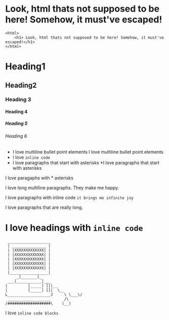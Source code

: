 ﻿<html>
    <h1> Look, html thats not supposed to be here! Somehow, it must've escaped!</h1>
</html>

```
<html>
    <h1> Look, html thats not supposed to be here! Somehow, it must've escaped!</h1>
</html>
```

# Heading1
## Heading2
### Heading 3
#### Heading 4
##### Heading 5
###### Heading 6

* I love multiline bullet point elements
I love multiline bullet point elements
* I love `inline code`
 * I love paragraphs that start with asterisks
*I love paragraphs that start with asterisks

I love paragaphs with * asterisks

I love long multiline
paragraphs. They make me
happy.

I love paragraphs with inline code
`it brings me infinite joy`

I love paragraphs that are really long.


# I love headings with `inline code`

```
 ___________________
 | _______________ |
 | |XXXXXXXXXXXXX| |
 | |XXXXXXXXXXXXX| |
 | |XXXXXXXXXXXXX| |
 | |XXXXXXXXXXXXX| |
 | |XXXXXXXXXXXXX| |
 |_________________|
     _[_______]_
 ___[___________]___
|         [_____] []|__
|         [_____] []|  \__
L___________________J     \ \___\/
 ___________________      /\
/###################\    (__)
```
I love `inline code blocks`